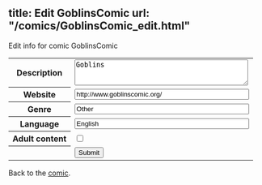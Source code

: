 title: Edit GoblinsComic
url: "/comics/GoblinsComic_edit.html"
---
Edit info for comic GoblinsComic

<form name="comic" action="http://gaepostmail.appspot.com/comic/" method="post">
<table class="comicinfo">
<tr>
<th>Description</th><td><textarea name="description" cols="40" rows="3">Goblins</textarea></td>
</tr>
<tr>
<th>Website</th><td><input type="text" name="url" value="http://www.goblinscomic.org/" size="40"/></td>
</tr>
<tr>
<th>Genre</th><td><input type="text" name="genre" value="Other" size="40"/></td>
</tr>
<tr>
<th>Language</th><td><input type="text" name="language" value="English" size="40"/></td>
</tr>
<tr>
<th>Adult content</th><td><input type="checkbox" name="adult" value="adult" /></td>
</tr>
<tr>
<th></th><td>
<input type="hidden" name="comic" value="GoblinsComic" />
<input type="submit" name="submit" value="Submit" />
</td>
</tr>
</table>
</form>

Back to the [comic](GoblinsComic.html).
